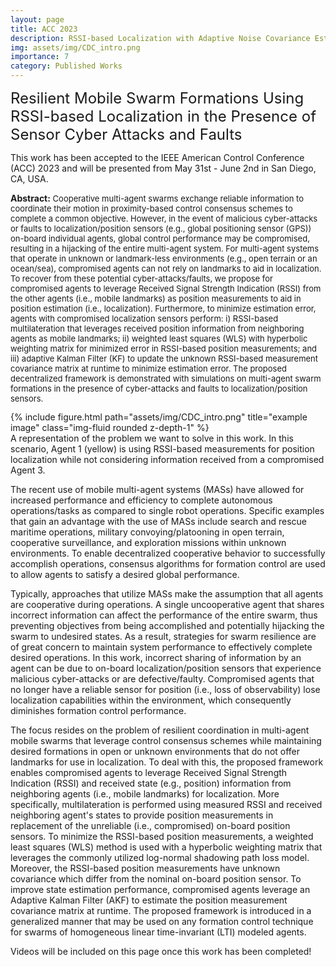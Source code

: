 ```yaml
---
layout: page
title: ACC 2023
description: RSSI-based Localization with Adaptive Noise Covariance Estimation for Resilient Multi-Agent Formations
img: assets/img/CDC_intro.png
importance: 7
category: Published Works
---
```




<font size="+2.6">Resilient Mobile Swarm Formations Using RSSI-based Localization in the Presence of Sensor Cyber Attacks and Faults</font>
<br/>

This work has been accepted to the IEEE American Control Conference (ACC) 2023 and will be presented from May 31st - June 2nd in San Diego, CA, USA.

<p style="font-size:13px"><span style="font-size:14px"><b>Abstract:</b></span> Cooperative multi-agent swarms exchange reliable information to coordinate 
  their motion in proximity-based control consensus schemes to complete a common objective. However, in the event of malicious cyber-attacks or faults to 
  localization/position sensors (e.g., global positioning sensor (GPS)) on-board individual agents, global control performance may be compromised, resulting 
  in a hijacking of the entire multi-agent system. For multi-agent systems that operate in unknown or landmark-less environments (e.g., open terrain or an 
  ocean/sea), compromised agents can not rely on landmarks to aid in localization. To recover from these potential cyber-attacks/faults, we propose for 
  compromised agents to leverage Received Signal Strength Indication (RSSI) from the other agents (i.e., mobile landmarks) as position measurements to aid 
  in position estimation (i.e., localization). Furthermore, to minimize estimation error, agents with compromised localization sensors perform: i) RSSI-based 
  multilateration that leverages received position information from neighboring agents as mobile landmarks; ii) weighted least squares (WLS) with hyperbolic 
  weighting matrix for minimized error in RSSI-based position measurements; and iii) adaptive Kalman Filter (KF) to update the 
  unknown RSSI-based measurement covariance matrix at runtime to minimize estimation error. The proposed decentralized framework is demonstrated with 
  simulations on multi-agent swarm formations in the presence of cyber-attacks and faults to localization/position sensors.</p>
  
<div class="row row-cols-1 justify-content-center">
    <!-- <div class="col-sm mt-3 mt-md-0"> -->
    <div class="col-7">
        {% include figure.html path="assets/img/CDC_intro.png" title="example image" class="img-fluid rounded z-depth-1" %}
    </div>
</div>
<div class="caption">
    A representation of the problem we want to solve in this work. In this scenario, Agent 1 (yellow) is using RSSI-based measurements for position localization while not considering information received from a compromised Agent 3.
</div>


The recent use of mobile multi-agent systems (MASs) have allowed for increased performance and efficiency to complete autonomous operations/tasks as 
compared to single robot operations. Specific examples that gain an advantage with the use of MASs include search and rescue maritime operations, 
military convoying/platooning in open terrain, cooperative surveillance, and 
exploration missions within unknown environments. To enable decentralized cooperative behavior to successfully accomplish operations, 
consensus algorithms for formation control are used to allow agents to satisfy a desired global performance. 

Typically, approaches that utilize MASs make the assumption that all agents are cooperative during operations. A single uncooperative agent that shares 
incorrect information can affect the performance of the entire swarm, thus preventing objectives from being accomplished and potentially hijacking the 
swarm to undesired states. As a result, strategies for swarm resilience are of great concern to maintain system performance to effectively 
complete desired operations. In this work, incorrect sharing of information by an agent can be due to on-board localization/position sensors that experience 
malicious cyber-attacks or are defective/faulty. Compromised agents that no longer have a reliable sensor for position (i.e., loss of observability) lose 
localization capabilities within the environment, which consequently diminishes formation control performance.


The focus resides on the problem of resilient coordination in multi-agent mobile swarms that leverage control consensus schemes while maintaining 
desired formations in open or unknown environments that do not offer landmarks for use in localization. To deal with this, the proposed framework 
enables compromised agents to leverage Received Signal Strength Indication (RSSI) and received state (e.g., position) information from neighboring agents 
(i.e., mobile landmarks) for localization. More specifically, multilateration is performed using measured RSSI and received neighboring agent's states to 
provide position measurements in replacement of the unreliable (i.e., compromised) on-board position sensors. To minimize the RSSI-based position measurements, 
a weighted least squares (WLS) method is used with a hyperbolic weighting matrix that leverages the commonly utilized log-normal shadowing path loss model. Moreover, the RSSI-based position measurements have unknown covariance which differ from the nominal on-board position sensor. To 
improve state estimation performance, compromised agents leverage an Adaptive Kalman Filter (AKF) 
to estimate the position measurement covariance matrix at runtime. The proposed framework is introduced in a generalized manner that may be used on any 
formation control technique for swarms of homogeneous linear time-invariant (LTI) modeled agents. 

Videos will be included on this page once this work has been completed!


